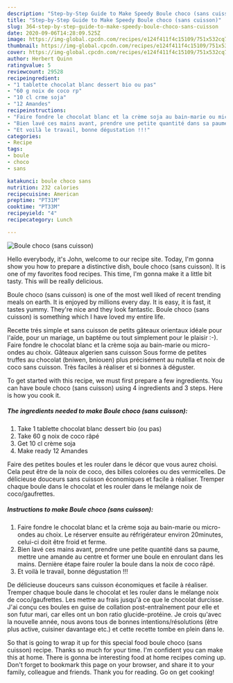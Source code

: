 ```yaml
---
description: "Step-by-Step Guide to Make Speedy Boule choco (sans cuisson)"
title: "Step-by-Step Guide to Make Speedy Boule choco (sans cuisson)"
slug: 364-step-by-step-guide-to-make-speedy-boule-choco-sans-cuisson
date: 2020-09-06T14:28:09.525Z
image: https://img-global.cpcdn.com/recipes/e124f411f4c15109/751x532cq70/boule-choco-sans-cuisson-photo-principale-de-la-recette.jpg
thumbnail: https://img-global.cpcdn.com/recipes/e124f411f4c15109/751x532cq70/boule-choco-sans-cuisson-photo-principale-de-la-recette.jpg
cover: https://img-global.cpcdn.com/recipes/e124f411f4c15109/751x532cq70/boule-choco-sans-cuisson-photo-principale-de-la-recette.jpg
author: Herbert Quinn
ratingvalue: 5
reviewcount: 29528
recipeingredient:
- "1 tablette chocolat blanc dessert bio ou pas"
- "60 g noix de coco rp"
- "10 cl crme soja"
- "12 Amandes"
recipeinstructions:
- "Faire fondre le chocolat blanc et la crème soja au bain-marie ou micro-ondes au choix. Le réserver ensuite au réfrigérateur environ 20minutes, celui-ci doit être froid et ferme."
- "Bien lavé ces mains avant, prendre une petite quantité dans sa paume, mettre une amande au centre et former une boule en enroulant dans les mains. Dernière étape faire rouler la boule dans la noix de coco râpé."
- "Et voilà le travail, bonne dégustation !!!"
categories:
- Recipe
tags:
- boule
- choco
- sans

katakunci: boule choco sans 
nutrition: 232 calories
recipecuisine: American
preptime: "PT31M"
cooktime: "PT33M"
recipeyield: "4"
recipecategory: Lunch

---
```



![Boule choco (sans cuisson)](https://img-global.cpcdn.com/recipes/e124f411f4c15109/751x532cq70/boule-choco-sans-cuisson-photo-principale-de-la-recette.jpg)

Hello everybody, it's John, welcome to our recipe site. Today, I'm gonna show you how to prepare a distinctive dish, boule choco (sans cuisson). It is one of my favorites food recipes. This time, I'm gonna make it a little bit tasty. This will be really delicious.

Boule choco (sans cuisson) is one of the most well liked of recent trending meals on earth. It is enjoyed by millions every day. It is easy, it is fast, it tastes yummy. They're nice and they look fantastic. Boule choco (sans cuisson) is something which I have loved my entire life.

Recette trés simple et sans cuisson de petits gâteaux orientaux idéale pour l&#39;aïde, pour un mariage, un baptême ou tout simplement pour le plaisir :-). Faire fondre le chocolat blanc et la crème soja au bain-marie ou micro-ondes au choix. Gâteaux algerien sans cuisson Sous forme de petites truffes au chocolat (bniwen, bniouen) plus précisément au nutella et noix de coco sans cuisson. Très faciles à réaliser et si bonnes à déguster.


To get started with this recipe, we must first prepare a few ingredients. You can have boule choco (sans cuisson) using 4 ingredients and 3 steps. Here is how you cook it.

<!--inarticleads1-->

##### The ingredients needed to make Boule choco (sans cuisson):

1. Take 1 tablette chocolat blanc dessert bio (ou pas)
1. Take 60 g noix de coco râpé
1. Get 10 cl crème soja
1. Make ready 12 Amandes


Faire des petites boules et les rouler dans le décor que vous aurez choisi. Cela peut être de la noix de coco, des billes colorées ou des vermicelles. De délicieuse douceurs sans cuisson économiques et facile à réaliser. Tremper chaque boule dans le chocolat et les rouler dans le mélange noix de coco/gaufrettes. 

<!--inarticleads2-->

##### Instructions to make Boule choco (sans cuisson):

1. Faire fondre le chocolat blanc et la crème soja au bain-marie ou micro-ondes au choix. Le réserver ensuite au réfrigérateur environ 20minutes, celui-ci doit être froid et ferme.
1. Bien lavé ces mains avant, prendre une petite quantité dans sa paume, mettre une amande au centre et former une boule en enroulant dans les mains. Dernière étape faire rouler la boule dans la noix de coco râpé.
1. Et voilà le travail, bonne dégustation !!!


De délicieuse douceurs sans cuisson économiques et facile à réaliser. Tremper chaque boule dans le chocolat et les rouler dans le mélange noix de coco/gaufrettes. Les mettre au frais jusqu&#39;à ce que le chocolat durcisse. J&#39;ai conçu ces boules en guise de collation post-entraînement pour elle et son futur mari, car elles ont un bon ratio glucide-protéine. Je crois qu&#39;avec la nouvelle année, nous avons tous de bonnes intentions/résolutions (être plus active, cuisiner davantage etc.) et cette recette tombe en plein dans le. 

So that is going to wrap it up for this special food boule choco (sans cuisson) recipe. Thanks so much for your time. I'm confident you can make this at home. There is gonna be interesting food at home recipes coming up. Don't forget to bookmark this page on your browser, and share it to your family, colleague and friends. Thank you for reading. Go on get cooking!
